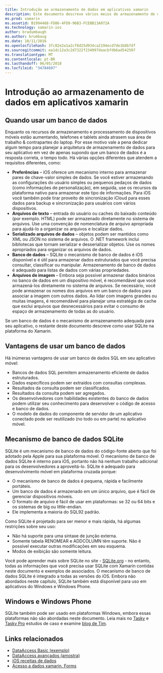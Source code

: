 ```yaml
---
title: Introdução ao armazenamento de dados em aplicativos xamarin
description: Este documento descreve vários meios de armazenamento de dados em um aplicativo xamarin e fornece informações específicas sobre os benefícios do SQLite.
ms.prod: xamarin
ms.assetid: B1994468-FD06-4FD9-96B3-FCEBB13A972A
ms.technology: xamarin-ios
author: bradumbaugh
ms.author: brumbaug
ms.date: 10/11/2016
ms.openlocfilehash: 3fc82e2a1a2cf8d25d934ca2194ecd7de1b8b7df
ms.sourcegitcommit: ea1dc12a3c2d7322f234997daacbfdb6ad542507
ms.translationtype: MT
ms.contentlocale: pt-BR
ms.lasthandoff: 06/05/2018
ms.locfileid: "34784697"
---
```

# <a name="introduction-to-data-storage-in-xamarinios-apps"></a>Introdução ao armazenamento de dados em aplicativos xamarin

## <a name="when-to-use-a-database"></a>Quando usar um banco de dados

Enquanto os recursos de armazenamento e processamento de dispositivos móveis estão aumentando, telefones e tablets ainda atrasem sua área de trabalho &amp; contrapartes do laptop. Por esse motivo vale a pena dedicar algum tempo para planejar a arquitetura de armazenamento de dados para seu aplicativo em vez de apenas supondo que um banco de dados é a resposta correta, o tempo todo. Há várias opções diferentes que atendem a requisitos diferentes, como:

-  **Preferências** – iOS oferece um mecanismo interno para armazenar pares de chave-valor simples de dados. Se você estiver armazenando as configurações do usuário simples ou pequenos pedaços de dados (como informações de personalização), em seguida, use os recursos da plataforma nativo para armazenar este tipo de informações. Para iOS você também pode tirar proveito de sincronização iCloud para esses dados para backup e sincronização para usuários com vários dispositivos.
-  **Arquivos de texto** – entrada do usuário ou caches do baixado conteúdo (por exemplo. HTML) pode ser armazenado diretamente no sistema de arquivos. Use uma convenção de nomenclatura de arquivo apropriada para ajudá-lo a organizar os arquivos e localizar dados.
-  **Serializado arquivos de dados** – objetos podem ser mantidos como XML ou JSON no sistema de arquivos. O .NET framework inclui bibliotecas que tornam serializar e desserializar objetos. Use os nomes apropriados para organizar os arquivos de dados.
-  **Banco de dados** – SQLite o mecanismo de banco de dados é iOS disponível e é útil para armazenar dados estruturados que você precisa consultar, classificar ou manipular. Armazenamento de banco de dados é adequado para listas de dados com várias propriedades.
-  **Arquivos de imagem** – Embora seja possível armazenar dados binários no banco de dados em um dispositivo móvel, é recomendável que você armazená-los diretamente no sistema de arquivos. Se necessário, você pode armazenar os nomes dos arquivos em um banco de dados para associar a imagem com outros dados. Ao lidar com imagens grandes ou muitas imagens, é recomendável para planejar uma estratégia de cache que exclui arquivos que desnecessários para evitar o consumo de espaço de armazenamento de todas as do usuário.


Se um banco de dados é o mecanismo de armazenamento adequada para seu aplicativo, o restante deste documento descreve como usar SQLite na plataforma do Xamarin.

## <a name="advantages-of-using-a-database"></a>Vantagens de usar um banco de dados

Há inúmeras vantagens de usar um banco de dados SQL em seu aplicativo móvel:

-  Bancos de dados SQL permitem armazenamento eficiente de dados estruturados.
-  Dados específicos podem ser extraídos com consultas complexas.
-  Resultados da consulta podem ser classificados.
-  Resultados da consulta podem ser agregados.
-  Os desenvolvedores com habilidades existentes do banco de dados podem utilizar seu conhecimento para desenvolver o código de acesso e banco de dados.
-  O modelo de dados do componente de servidor de um aplicativo conectado pode ser reutilizado (no todo ou em parte) no aplicativo móvel.


## <a name="sqlite-database-engine"></a>Mecanismo de banco de dados SQLite

SQLite é um mecanismo de banco de dados do código-fonte aberto que foi adotado pela Apple para sua plataforma móvel. O mecanismo de banco de dados SQLite é interno para iOS, portanto não há nenhum trabalho adicional para os desenvolvedores a aproveitá-lo. SQLite é adequado para desenvolvimento móvel em plataforma cruzada porque:

-  O mecanismo de banco de dados é pequena, rápida e facilmente portáteis.
-  Um banco de dados é armazenado em um único arquivo, que é fácil de gerenciar dispositivos móveis.
-  O formato de arquivo é fácil de usar em plataformas: se 32 ou 64 bits e os sistemas de big ou little-endian.
-  Ele implementa a maioria do SQL92 padrão.


Como SQLite é projetado para ser menor e mais rápida, há algumas restrições sobre seu uso:

-  Não há suporte para uma sintaxe de junção externa.
-  Somente tabela RENOMEAR e ADDCOLUMN têm suporte. Não é possível executar outras modificações em seu esquema.
-  Modos de exibição são somente leitura.


Você pode aprender mais sobre SQLite no site - [SQLite.org](http://SQLite.org) - no entanto, todas as informações que você precisa usar SQLite com Xamarin contidas neste documento e exemplos de associados. O mecanismo de banco de dados SQLite é integrado a todas as versões do iOS.
Embora não abordados neste capítulo, SQLite também está disponível para uso em aplicativos do Windows e Windows Phone.

## <a name="windows-and-windows-phone"></a>Windows e Windows Phone

SQLite também pode ser usado em plataformas Windows, embora essas plataformas não são abordadas neste documento.
Leia mais no [Tasky](~/cross-platform/app-fundamentals/building-cross-platform-applications/case-study-tasky.md) e [Tasky Pro](http://docs.xamarin.com/guides/cross-platform/application_fundamentals/building_cross_platform_applications/case_study%3A_tasky) estudos de caso e examine [blog de Tim](http://timheuer.com/blog/archive/2012/06/28/seeding-your-metro-style-app-with-sqlite-database.aspx).



## <a name="related-links"></a>Links relacionados

- [DataAccess Basic (exemplo)](https://github.com/xamarin/mobile-samples/tree/master/DataAccess/Basic)
- [DataAccess avançados (amostra)](https://github.com/xamarin/mobile-samples/tree/master/DataAccess/Advanced)
- [iOS receitas de dados](https://developer.xamarin.com/recipes/ios/data/sqlite/)
- [Acesso a dados xamarin. Forms](~/xamarin-forms/app-fundamentals/databases.md)
